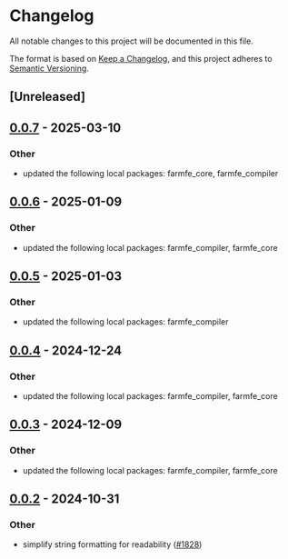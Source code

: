 # Changelog

All notable changes to this project will be documented in this file.

The format is based on [Keep a Changelog](https://keepachangelog.com/en/1.0.0/),
and this project adheres to [Semantic Versioning](https://semver.org/spec/v2.0.0.html).

## [Unreleased]

## [0.0.7](https://github.com/ErKeLost/farm/compare/farmfe_bench-v0.0.6...farmfe_bench-v0.0.7) - 2025-03-10

### Other

- updated the following local packages: farmfe_core, farmfe_compiler

## [0.0.6](https://github.com/farm-fe/farm/compare/farmfe_bench-v0.0.5...farmfe_bench-v0.0.6) - 2025-01-09

### Other

- updated the following local packages: farmfe_compiler, farmfe_core

## [0.0.5](https://github.com/farm-fe/farm/compare/farmfe_bench-v0.0.4...farmfe_bench-v0.0.5) - 2025-01-03

### Other

- updated the following local packages: farmfe_compiler

## [0.0.4](https://github.com/farm-fe/farm/compare/farmfe_bench-v0.0.3...farmfe_bench-v0.0.4) - 2024-12-24

### Other

- updated the following local packages: farmfe_compiler, farmfe_core

## [0.0.3](https://github.com/farm-fe/farm/compare/farmfe_bench-v0.0.2...farmfe_bench-v0.0.3) - 2024-12-09

### Other

- updated the following local packages: farmfe_compiler, farmfe_core

## [0.0.2](https://github.com/farm-fe/farm/compare/farmfe_bench-v0.0.1...farmfe_bench-v0.0.2) - 2024-10-31

### Other

- simplify string formatting for readability ([#1828](https://github.com/farm-fe/farm/pull/1828))
